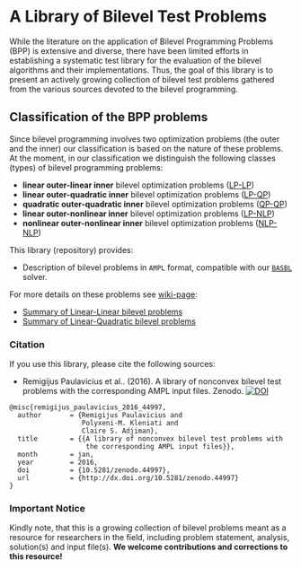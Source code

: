 # A Library of Bilevel Test Problems 

While the literature on the application of Bilevel Programming Problems (BPP) is extensive and diverse, there have been limited efforts in establishing a systematic test library for the evaluation of the bilevel algorithms and their implementations. Thus, the goal of this library is to present an actively growing collection of bilevel test problems gathered from the various sources devoted to the bilevel programming.

## Classification of the BPP problems

Since bilevel programming involves two optimization problems (the outer and the inner) our classification is based on the nature of these problems. At the moment, in our classification we distinguish the following classes (types) of bilevel programming problems:
 - **linear outer-linear inner** bilevel optimization problems ([LP-LP](https://github.com/basblsolver/test-problems/tree/master/LP-LP))
 - **linear outer-quadratic inner** bilevel optimization problems ([LP-QP](https://github.com/basblsolver/test-problems/tree/master/LP-QP))
 - **quadratic outer-quadratic inner** bilevel optimization problems ([QP-QP](https://github.com/basblsolver/test-problems/tree/master/QP-QP))
 - **linear outer-nonlinear inner** bilevel optimization problems ([LP-NLP](https://github.com/basblsolver/test-problems/tree/master/LP-NLP))
 - **nonlinear outer-nonlinear inner** bilevel optimization problems ([NLP-NLP](https://github.com/basblsolver/test-problems/tree/master/NLP-NLP))

This library (repository) provides:
* Description of bilevel problems in `AMPL` format, compatible with our [`BASBL`](http://basblsolver.github.io/home/ "Bilevel Solver") solver.

For more details on these problems see [wiki-page](https://github.com/basblsolver/test-problems/wiki):

- [Summary of Linear-Linear bilevel problems](https://github.com/basblsolver/test-problems/wiki/LP-LP-problems)
- [Summary of Linear-Quadratic bilevel problems](https://github.com/basblsolver/test-problems/wiki/LP-QP-problems)

### Citation

If you use this library, please cite the following sources: 

* Remigijus Paulavicius et al.. (2016). A library of nonconvex bilevel test problems with the corresponding AMPL input files. Zenodo. [![DOI](https://zenodo.org/badge/doi/10.5281/zenodo.44997.svg)](http://dx.doi.org/10.5281/zenodo.44997)

```
@misc{remigijus_paulavicius_2016_44997,
  author       = {Remigijus Paulavicius and
                  Polyxeni-M. Kleniati and
                  Claire S. Adjiman},
  title        = {{A library of nonconvex bilevel test problems with 
                   the corresponding AMPL input files}},
  month        = jan,
  year         = 2016,
  doi          = {10.5281/zenodo.44997},
  url          = {http://dx.doi.org/10.5281/zenodo.44997}
}
```

### Important Notice

Kindly note, that this is a growing collection of bilevel problems meant as a resource for researchers in the field, including problem statement, analysis, solution(s) and input file(s). 
__We welcome contributions and corrections to this resource!__ 



